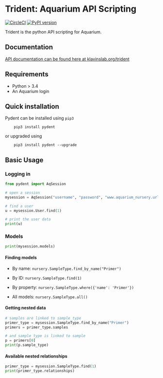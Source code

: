 # Trident: Aquarium API Scripting

[![CircleCI](https://circleci.com/gh/klavinslab/trident/tree/master.svg?style=svg&circle-token=88677c59698d55a127a080cba9ca025cf8072f6c)](https://circleci.com/gh/klavinslab/trident/tree/master)
[![PyPI version](https://badge.fury.io/py/pydent.svg)](https://badge.fury.io/py/pydent)

Trident is the python API scripting for Aquarium.

## Documentation

[API documentation can be found here at klavinslab.org/trident](http://www.klavinslab.org/trident)

## Requirements

* Python > 3.4
* An Aquarium login

## Quick installation

Pydent can be installed using `pip3`

```
    pip3 install pydent
```

or upgraded using

```
    pip3 install pydent --upgrade
```

## Basic Usage

### Logging in

```python
from pydent import AqSession

# open a session
mysession = AqSession("username", "password", "www.aquarium_nursery.url")

# find a user
u = mysession.User.find(1)

# print the user data
print(u)
```

### Models

```python
print(mysession.models)
```

#### Finding models

* By name: `nursery.SampleType.find_by_name("Primer")`

* By ID: `nursery.SampleType.find(1)`

* By property: `nursery.SampleType.where({'name': 'Primer'})`

* All models: `nursery.SampleType.all()`

#### Getting nested data

```python
# samples are linked to sample_type
primer_type = mysession.SampleType.find_by_name("Primer")
primers = primer_type.samples

# and sample type is linked to sample
p = primers[0]
print(p.sample_type)
```

#### Available nested relationships

```python
primer_type = mysession.SampleType.find(1)
print(primer_type.relationships)
```

